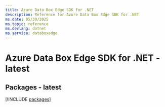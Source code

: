 ```yaml
---
title: Azure Data Box Edge SDK for .NET
description: Reference for Azure Data Box Edge SDK for .NET
ms.date: 05/30/2025
ms.topic: reference
ms.devlang: dotnet
ms.service: databoxedge
---
```

# Azure Data Box Edge SDK for .NET - latest
## Packages - latest
[!INCLUDE [packages](data-box-edge-index.md)]